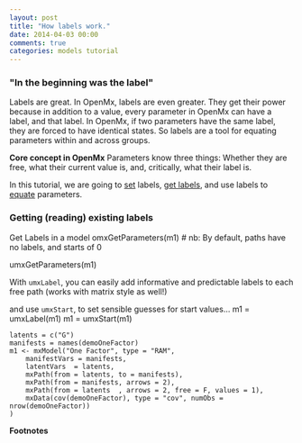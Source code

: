 ```yaml
---
layout: post
title: "How labels work."
date: 2014-04-03 00:00
comments: true
categories: models tutorial
---
```


### "In the beginning was the  label"

Labels are great. In OpenMx, labels are even greater. They get their power because in addition to a value, every parameter in OpenMx can have a label, and that label. In OpenMx, if two parameters have the same label, they are forced to have identical states. So labels are a tool for equating parameters within and across groups.

**Core concept in OpenMx**
Parameters know three things: Whether they are free, what their current value is, and, critically, what their label is.

In this tutorial, we are going to [set](#setLabels) labels, [get labels](#getlabels), and use labels to [equate](#equate) parameters.

<a name="getlabels"></a>
### Getting (reading) existing labels

Get Labels in a model
omxGetParameters(m1) # nb: By default, paths have no labels, and starts of 0

umxGetParameters(m1)

With `umxLabel`, you can easily add informative and predictable labels to each free path (works with matrix style as well!)

and use `umxStart`, to set sensible guesses for start values...
m1 = umxLabel(m1)
m1 = umxStart(m1)


``` splus
latents = c("G")
manifests = names(demoOneFactor)
m1 <- mxModel("One Factor", type = "RAM",
	manifestVars = manifests,
	latentVars  = latents,
	mxPath(from = latents, to = manifests),
	mxPath(from = manifests, arrows = 2),
	mxPath(from = latents  , arrows = 2, free = F, values = 1),
	mxData(cov(demoOneFactor), type = "cov", numObs = nrow(demoOneFactor))
)
```


**Footnotes**
[^1]: 
